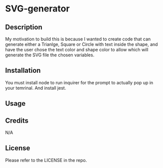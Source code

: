 # SVG-generator

## Description

My motivation to build this is because I wanted to create code that can generate either a Trianlge, Square or Circle with text inside the shape, and have the user chose the text color and shape color to allow which will generate the SVG file the chosen variables. 

## Installation

You must install node to run inquirer for the prompt to actually pop up in your temrinal. And install jest.

## Usage

<!-- add video here -->

## Credits

N/A

## License

Please refer to the LICENSE in the repo.